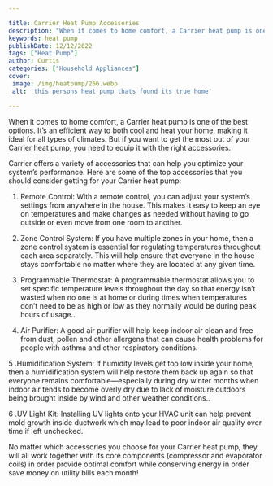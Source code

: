```yaml
---

title: Carrier Heat Pump Accessories
description: "When it comes to home comfort, a Carrier heat pump is one of the best options. It’s an efficient way to both cool and heat your ho...get more info"
keywords: heat pump
publishDate: 12/12/2022
tags: ["Heat Pump"]
author: Curtis
categories: ["Household Appliances"]
cover: 
 image: /img/heatpump/266.webp
 alt: 'this persons heat pump thats found its true home'

---
```


When it comes to home comfort, a Carrier heat pump is one of the best options. It’s an efficient way to both cool and heat your home, making it ideal for all types of climates. But if you want to get the most out of your Carrier heat pump, you need to equip it with the right accessories.

Carrier offers a variety of accessories that can help you optimize your system’s performance. Here are some of the top accessories that you should consider getting for your Carrier heat pump:

1. Remote Control: With a remote control, you can adjust your system’s settings from anywhere in the house. This makes it easy to keep an eye on temperatures and make changes as needed without having to go outside or even move from one room to another.

2. Zone Control System: If you have multiple zones in your home, then a zone control system is essential for regulating temperatures throughout each area separately. This will help ensure that everyone in the house stays comfortable no matter where they are located at any given time.

3. Programmable Thermostat: A programmable thermostat allows you to set specific temperature levels throughout the day so that energy isn’t wasted when no one is at home or during times when temperatures don’t need to be as high or low as they normally would be during peak hours of usage.. 

4. Air Purifier: A good air purifier will help keep indoor air clean and free from dust, pollen and other allergens that can cause health problems for people with asthma and other respiratory conditions. 
 
5 .Humidification System: If humidity levels get too low inside your home, then a humidification system will help restore them back up again so that everyone remains comfortable—especially during dry winter months when indoor air tends to become overly dry due to lack of moisture outdoors being brought inside by wind and other weather conditions.. 

6 .UV Light Kit: Installing UV lights onto your HVAC unit can help prevent mold growth inside ductwork which may lead to poor indoor air quality over time if left unchecked.. 

No matter which accessories you choose for your Carrier heat pump, they will all work together with its core components (compressor and evaporator coils) in order provide optimal comfort while conserving energy in order save money on utility bills each month!
